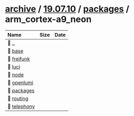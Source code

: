 ---
---

# [archive](/archive/) / [19.07.10](/archive/19.07.10/) / [packages](/archive/19.07.10/packages/) / arm_cortex-a9_neon


| Name | Size | Date |
|:---|---:|---|
| 📁 [..](../) | | |
| 📁 [base](base) | | |
| 📁 [freifunk](freifunk) | | |
| 📁 [luci](luci) | | |
| 📁 [node](node) | | |
| 📁 [openlumi](openlumi) | | |
| 📁 [packages](packages) | | |
| 📁 [routing](routing) | | |
| 📁 [telephony](telephony) | | |

